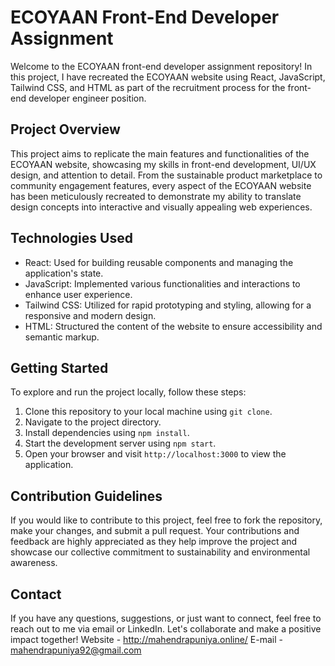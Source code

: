 # ECOYAAN Front-End Developer Assignment

Welcome to the ECOYAAN front-end developer assignment repository! In this project, I have recreated the ECOYAAN website using React, JavaScript, Tailwind CSS, and HTML as part of the recruitment process for the front-end developer engineer position.

## Project Overview

This project aims to replicate the main features and functionalities of the ECOYAAN website, showcasing my skills in front-end development, UI/UX design, and attention to detail. From the sustainable product marketplace to community engagement features, every aspect of the ECOYAAN website has been meticulously recreated to demonstrate my ability to translate design concepts into interactive and visually appealing web experiences.

## Technologies Used

- React: Used for building reusable components and managing the application's state.
- JavaScript: Implemented various functionalities and interactions to enhance user experience.
- Tailwind CSS: Utilized for rapid prototyping and styling, allowing for a responsive and modern design.
- HTML: Structured the content of the website to ensure accessibility and semantic markup.

## Getting Started

To explore and run the project locally, follow these steps:

1. Clone this repository to your local machine using `git clone`.
2. Navigate to the project directory.
3. Install dependencies using `npm install`.
4. Start the development server using `npm start`.
5. Open your browser and visit `http://localhost:3000` to view the application.

## Contribution Guidelines

If you would like to contribute to this project, feel free to fork the repository, make your changes, and submit a pull request. Your contributions and feedback are highly appreciated as they help improve the project and showcase our collective commitment to sustainability and environmental awareness.

## Contact

If you have any questions, suggestions, or just want to connect, feel free to reach out to me via email or LinkedIn. Let's collaborate and make a positive impact together!
Website - http://mahendrapuniya.online/
E-mail - mahendrapuniya92@gmail.com
